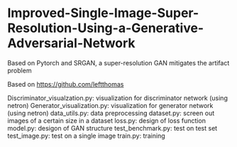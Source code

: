# Improved-Single-Image-Super-Resolution-Using-a-Generative-Adversarial-Network
Based on Pytorch and SRGAN, a super-resolution GAN mitigates the artifact problem

Based on https://github.com/leftthomas

Discriminator_visualzation.py: visualization for discriminator network (using netron)
Generator_visualization.py: visualization for generator network (using netron)
data_utils.py: data preprocessing
dataset.py: screen out images of a certain size in a dataset
loss.py: design of loss function
model.py: desigon of GAN structure
test_benchmark.py: test on test set
test_image.py: test on a single image
train.py: training

